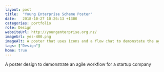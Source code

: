 ```yaml
---
layout: post
title:  "Young Enterprise Scheme Poster"
date:   2018-10-27 10:26:13 +1300
categories: portfolio
role: Design
websiteUrl: http://youngenterprise.org.nz/
imageUrl: yes-400.png
imageAlt: A poster that uses icons and a flow chat to demonstate the agile process
tags: ["Design"]
home: true
---
```

A poster design to demonstrate an agile workflow for a startup company

